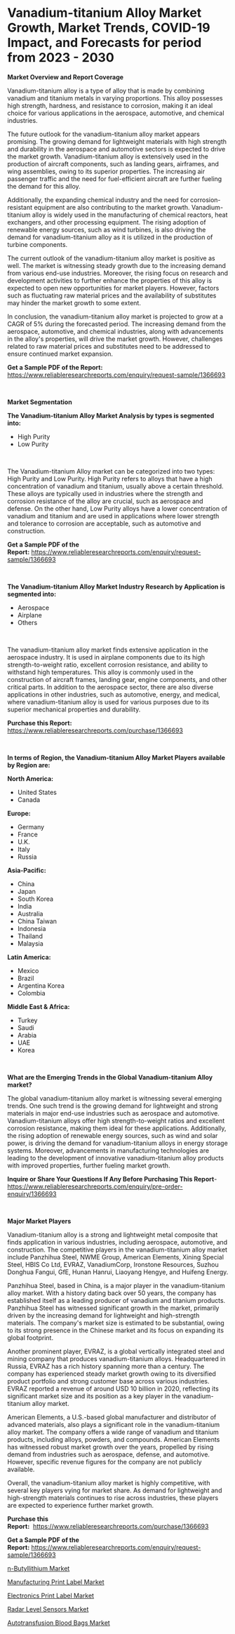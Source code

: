 <p><h1>Vanadium-titanium Alloy Market Growth, Market Trends, COVID-19 Impact, and Forecasts for period from 2023 - 2030</h1></p><p><strong>Market Overview and Report Coverage</strong></p>
<p><p>Vanadium-titanium alloy is a type of alloy that is made by combining vanadium and titanium metals in varying proportions. This alloy possesses high strength, hardness, and resistance to corrosion, making it an ideal choice for various applications in the aerospace, automotive, and chemical industries.</p><p>The future outlook for the vanadium-titanium alloy market appears promising. The growing demand for lightweight materials with high strength and durability in the aerospace and automotive sectors is expected to drive the market growth. Vanadium-titanium alloy is extensively used in the production of aircraft components, such as landing gears, airframes, and wing assemblies, owing to its superior properties. The increasing air passenger traffic and the need for fuel-efficient aircraft are further fueling the demand for this alloy.</p><p>Additionally, the expanding chemical industry and the need for corrosion-resistant equipment are also contributing to the market growth. Vanadium-titanium alloy is widely used in the manufacturing of chemical reactors, heat exchangers, and other processing equipment. The rising adoption of renewable energy sources, such as wind turbines, is also driving the demand for vanadium-titanium alloy as it is utilized in the production of turbine components.</p><p>The current outlook of the vanadium-titanium alloy market is positive as well. The market is witnessing steady growth due to the increasing demand from various end-use industries. Moreover, the rising focus on research and development activities to further enhance the properties of this alloy is expected to open new opportunities for market players. However, factors such as fluctuating raw material prices and the availability of substitutes may hinder the market growth to some extent.</p><p>In conclusion, the vanadium-titanium alloy market is projected to grow at a CAGR of 5% during the forecasted period. The increasing demand from the aerospace, automotive, and chemical industries, along with advancements in the alloy's properties, will drive the market growth. However, challenges related to raw material prices and substitutes need to be addressed to ensure continued market expansion.</p></p>
<p><strong>Get a Sample PDF of the Report:</strong> <a href="https://www.reliableresearchreports.com/enquiry/request-sample/1366693">https://www.reliableresearchreports.com/enquiry/request-sample/1366693</a></p>
<p>&nbsp;</p>
<p><strong>Market Segmentation</strong></p>
<p><strong>The Vanadium-titanium Alloy Market Analysis by types is segmented into:</strong></p>
<p><ul><li>High Purity</li><li>Low Purity</li></ul></p>
<p>&nbsp;</p>
<p><p>The Vanadium-titanium Alloy market can be categorized into two types: High Purity and Low Purity. High Purity refers to alloys that have a high concentration of vanadium and titanium, usually above a certain threshold. These alloys are typically used in industries where the strength and corrosion resistance of the alloy are crucial, such as aerospace and defense. On the other hand, Low Purity alloys have a lower concentration of vanadium and titanium and are used in applications where lower strength and tolerance to corrosion are acceptable, such as automotive and construction.</p></p>
<p><strong>Get a Sample PDF of the Report:</strong>&nbsp;<a href="https://www.reliableresearchreports.com/enquiry/request-sample/1366693">https://www.reliableresearchreports.com/enquiry/request-sample/1366693</a></p>
<p>&nbsp;</p>
<p><strong>The Vanadium-titanium Alloy Market Industry Research by Application is segmented into:</strong></p>
<p><ul><li>Aerospace</li><li>Airplane</li><li>Others</li></ul></p>
<p>&nbsp;</p>
<p><p>The vanadium-titanium alloy market finds extensive application in the aerospace industry. It is used in airplane components due to its high strength-to-weight ratio, excellent corrosion resistance, and ability to withstand high temperatures. This alloy is commonly used in the construction of aircraft frames, landing gear, engine components, and other critical parts. In addition to the aerospace sector, there are also diverse applications in other industries, such as automotive, energy, and medical, where vanadium-titanium alloy is used for various purposes due to its superior mechanical properties and durability.</p></p>
<p><strong>Purchase this Report:</strong>&nbsp; <a href="https://www.reliableresearchreports.com/purchase/1366693">https://www.reliableresearchreports.com/purchase/1366693</a></p>
<p>&nbsp;</p>
<p><strong>In terms of Region, the Vanadium-titanium Alloy Market Players available by Region are:</strong></p>
<p>
    <p> <strong> North America: </strong>
        <ul>
            <li>United States</li>
            <li>Canada</li>
        </ul>
        </p> 
    <p> <strong> Europe: </strong>
        <ul>
            <li>Germany</li>
            <li>France</li>
            <li>U.K.</li>
            <li>Italy</li>
            <li>Russia</li>
        </ul>
        </p> 
    <p> <strong> Asia-Pacific: </strong>
        <ul>
            <li>China</li>
            <li>Japan</li>
            <li>South Korea</li>
            <li>India</li>
            <li>Australia</li>
            <li>China Taiwan</li>
            <li>Indonesia</li>
            <li>Thailand</li>
            <li>Malaysia</li>
        </ul>
        </p> 
    <p> <strong> Latin America: </strong>
        <ul>
            <li>Mexico</li>
            <li>Brazil</li>
            <li>Argentina Korea</li>
            <li>Colombia</li>
        </ul>
        </p> 
    <p> <strong> Middle East & Africa: </strong>
        <ul>
            <li>Turkey</li>
            <li>Saudi</li>
            <li>Arabia</li>
            <li>UAE</li>
            <li>Korea</li>
        </ul>
    </p>
    </p>
<p>&nbsp;</p>
<p><strong>What are the Emerging Trends in the Global Vanadium-titanium Alloy market?</strong></p>
<p><p>The global vanadium-titanium alloy market is witnessing several emerging trends. One such trend is the growing demand for lightweight and strong materials in major end-use industries such as aerospace and automotive. Vanadium-titanium alloys offer high strength-to-weight ratios and excellent corrosion resistance, making them ideal for these applications. Additionally, the rising adoption of renewable energy sources, such as wind and solar power, is driving the demand for vanadium-titanium alloys in energy storage systems. Moreover, advancements in manufacturing technologies are leading to the development of innovative vanadium-titanium alloy products with improved properties, further fueling market growth.</p></p>
<p><strong>Inquire or Share Your Questions If Any Before Purchasing This Report</strong>- <a href="https://www.reliableresearchreports.com/enquiry/pre-order-enquiry/1366693">https://www.reliableresearchreports.com/enquiry/pre-order-enquiry/1366693</a></p>
<p>&nbsp;</p>
<p><strong>Major Market Players</strong></p>
<p><p>Vanadium-titanium alloy is a strong and lightweight metal composite that finds application in various industries, including aerospace, automotive, and construction. The competitive players in the vanadium-titanium alloy market include Panzhihua Steel, NWME Group, American Elements, Xining Special Steel, HBIS Co Ltd, EVRAZ, VanadiumCorp, Ironstone Resources, Suzhou Donghua Fangui, GfE, Hunan Hanrui, Liaoyang Hengye, and Huifeng Energy.</p><p>Panzhihua Steel, based in China, is a major player in the vanadium-titanium alloy market. With a history dating back over 50 years, the company has established itself as a leading producer of vanadium and titanium products. Panzhihua Steel has witnessed significant growth in the market, primarily driven by the increasing demand for lightweight and high-strength materials. The company's market size is estimated to be substantial, owing to its strong presence in the Chinese market and its focus on expanding its global footprint.</p><p>Another prominent player, EVRAZ, is a global vertically integrated steel and mining company that produces vanadium-titanium alloys. Headquartered in Russia, EVRAZ has a rich history spanning more than a century. The company has experienced steady market growth owing to its diversified product portfolio and strong customer base across various industries. EVRAZ reported a revenue of around USD 10 billion in 2020, reflecting its significant market size and its position as a key player in the vanadium-titanium alloy market.</p><p>American Elements, a U.S.-based global manufacturer and distributor of advanced materials, also plays a significant role in the vanadium-titanium alloy market. The company offers a wide range of vanadium and titanium products, including alloys, powders, and compounds. American Elements has witnessed robust market growth over the years, propelled by rising demand from industries such as aerospace, defense, and automotive. However, specific revenue figures for the company are not publicly available.</p><p>Overall, the vanadium-titanium alloy market is highly competitive, with several key players vying for market share. As demand for lightweight and high-strength materials continues to rise across industries, these players are expected to experience further market growth.</p></p>
<p><strong>Purchase this Report:</strong>&nbsp;&nbsp;<a href="https://www.reliableresearchreports.com/purchase/1366693">https://www.reliableresearchreports.com/purchase/1366693</a></p>
<p></p>
<p><strong>Get a Sample PDF of the Report:</strong>&nbsp;<a href="https://www.reliableresearchreports.com/enquiry/request-sample/1366693">https://www.reliableresearchreports.com/enquiry/request-sample/1366693</a></p>
<p><p><a href="https://github.com/FassouRP/Market-Research-Report-List-1/blob/main/n-butyllithium-market.md">n-Butyllithium Market</a></p><p><a href="https://issuu.com/reportprime-2/docs/manufacturing-print-label-market-size-2030.pptx?fr=xKAE9_zU1NQ">Manufacturing Print Label Market</a></p><p><a href="https://issuu.com/reportprime-2/docs/electronics-print-label-market-size-2030.pptx?fr=xKAE9_zU1NQ">Electronics Print Label Market</a></p><p><a href="https://www.linkedin.com/pulse/radar-level-sensors-market-size-share-amp-trends-analysis-yceye/">Radar Level Sensors Market</a></p><p><a href="https://medium.com/@kcekkboop72786/autotransfusion-blood-bags-market-size-cagr-trends-2024-2030-45c5f3476431">Autotransfusion Blood Bags Market</a></p></p>